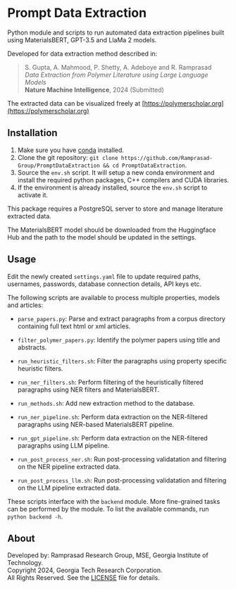 # Prompt Data Extraction
Python module and scripts to run automated data extraction pipelines built using MaterialsBERT, GPT-3.5 and LlaMa 2 models.

Developed for data extraction method described in:
> S. Gupta, A. Mahmood, P. Shetty, A. Adeboye and R. Ramprasad \
> *Data Extraction from Polymer Literature using Large Language Models* \
> **Nature Machine Intelligence**, 2024 (Submitted)
<!-- > DOI: [https://doi.org/](https://doi.org/ "DOI") -->

The extracted data can be visualized freely at [https://polymerscholar.org](https://polymerscholar.org)

## Installation
1. Make sure you have [conda](https://docs.anaconda.com/free/miniconda/index.html) installed.
2. Clone the git repository: `git clone https://github.com/Ramprasad-Group/PromptDataExtraction && cd PromptDataExtraction`.
3. Source the `env.sh` script. It will setup a new conda environment and install the required python packages, C++ compilers and CUDA libraries.
4. If the environment is already installed, source the `env.sh` script to activate it.

This package requires a PostgreSQL server to store and manage literature extracted data.

The MaterialsBERT model should be downloaded from the Huggingface Hub and the path to
the model should be updated in the settings.

## Usage
Edit the newly created `settings.yaml` file to update required paths, usernames, passwords, database connection details, API keys etc.

The following scripts are available to process multiple properties, models and articles:

- `parse_papers.py`: Parse and extract paragraphs from a corpus directory containing full text html or xml articles.

- `filter_polymer_papers.py`: Identify the polymer papers using title and abstracts.

- `run_heuristic_filters.sh`: Filter the paragraphs using property specific heuristic filters.

- `run_ner_filters.sh`: Perform filtering of the heuristically filtered paragraphs
using NER filters and MaterialsBERT.

- `run_methods.sh`: Add new extraction method to the database.

- `run_ner_pipeline.sh`: Perform data extraction on the NER-filtered paragraphs
using NER-based MaterialsBERT pipeline.

- `run_gpt_pipeline.sh`: Perform data extraction on the NER-filtered paragraphs
using LLM pipeline.

- `run_post_process_ner.sh`: Run post-processing validatation and filtering on the
NER pipeline extracted data.

- `run_post_process_llm.sh`: Run post-processing validatation and filtering on the
LLM pipeline extracted data.


These scripts interface with the `backend` module. More fine-grained tasks can be performed by the module. To list the available commands, run `python backend -h`.


## About
Developed by: Ramprasad Research Group, MSE, Georgia Institute of Technology. \
Copyright 2024, Georgia Tech Research Corporation. \
All Rights Reserved. See the [LICENSE](LICENSE) file for details.

